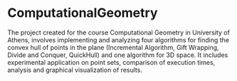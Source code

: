 # ComputationalGeometry
The project created for the course Computational Geometry in University of Athens, involves implementing and analyzing four algorithms for finding the convex hull of points in the plane (Incremental Algorithm, Gift Wrapping, Divide and Conquer, QuickHull) and one algorithm for 3D space. It includes experimental application on point sets, comparison of execution times, analysis and graphical visualization of results.
